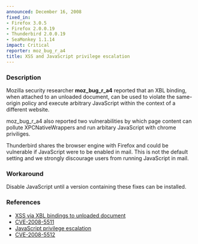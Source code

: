 ```yaml
---
announced: December 16, 2008
fixed_in:
- Firefox 3.0.5
- Firefox 2.0.0.19
- Thunderbird 2.0.0.19
- SeaMonkey 1.1.14
impact: Critical
reporter: moz_bug_r_a4
title: XSS and JavaScript privilege escalation
---
```


<h3>Description</h3>

<p>Mozilla security researcher <strong>moz_bug_r_a4</strong> reported
that an XBL binding, when attached to an unloaded document, can be
used to violate the same-origin policy and execute arbitrary
JavaScript within the context of a different website.</p>

<p>moz_bug_r_a4 also reported two vulnerabilities by which page
content can pollute XPCNativeWrappers and run arbitary JavaScript with
chrome priviliges.</p>

<p class="note">Thunderbird shares the browser engine with Firefox and
could be vulnerable if JavaScript were to be enabled in mail. This is not
the default setting and we strongly discourage users from running
JavaScript in mail.</p>

<h3>Workaround</h3>

<p>Disable JavaScript until a version containing these fixes can be installed.</p>

<h3>References</h3>

<ul>
  <li><a href="https://bugzilla.mozilla.org/buglist.cgi?bug_id=451680,464174">XSS
  via XBL bindings to unloaded document</a></li>
  <li><a class="ex-ref" href="http://cve.mitre.org/cgi-bin/cvename.cgi?name=CVE-2008-5511">CVE-2008-5511</a></li>
  <li><a href="https://bugzilla.mozilla.org/buglist.cgi?bug_id=370461,453310">JavaScript
  privilege escalation</a></li>
  <li><a class="ex-ref" href="http://cve.mitre.org/cgi-bin/cvename.cgi?name=CVE-2008-5512">CVE-2008-5512</a></li>
</ul>




